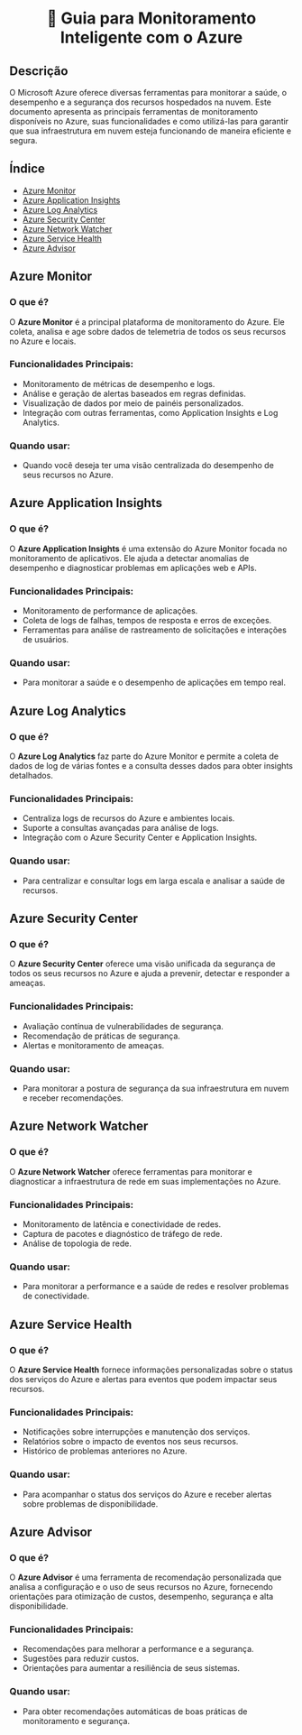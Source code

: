 <h1 align="center">📓 Guia para Monitoramento Inteligente com o Azure</h1>

## Descrição

O Microsoft Azure oferece diversas ferramentas para monitorar a saúde, o desempenho e a segurança dos recursos hospedados na nuvem. Este documento apresenta as principais ferramentas de monitoramento disponíveis no Azure, suas funcionalidades e como utilizá-las para garantir que sua infraestrutura em nuvem esteja funcionando de maneira eficiente e segura.

## Índice

- [Azure Monitor](#azure-monitor)
- [Azure Application Insights](#azure-application-insights)
- [Azure Log Analytics](#azure-log-analytics)
- [Azure Security Center](#azure-security-center)
- [Azure Network Watcher](#azure-network-watcher)
- [Azure Service Health](#azure-service-health)
- [Azure Advisor](#azure-advisor)

## Azure Monitor

### O que é?

O **Azure Monitor** é a principal plataforma de monitoramento do Azure. Ele coleta, analisa e age sobre dados de telemetria de todos os seus recursos no Azure e locais.

### Funcionalidades Principais:
- Monitoramento de métricas de desempenho e logs.
- Análise e geração de alertas baseados em regras definidas.
- Visualização de dados por meio de painéis personalizados.
- Integração com outras ferramentas, como Application Insights e Log Analytics.

### Quando usar:
- Quando você deseja ter uma visão centralizada do desempenho de seus recursos no Azure.


## Azure Application Insights

### O que é?

O **Azure Application Insights** é uma extensão do Azure Monitor focada no monitoramento de aplicativos. Ele ajuda a detectar anomalias de desempenho e diagnosticar problemas em aplicações web e APIs.

### Funcionalidades Principais:
- Monitoramento de performance de aplicações.
- Coleta de logs de falhas, tempos de resposta e erros de exceções.
- Ferramentas para análise de rastreamento de solicitações e interações de usuários.

### Quando usar:
- Para monitorar a saúde e o desempenho de aplicações em tempo real.


## Azure Log Analytics

### O que é?

O **Azure Log Analytics** faz parte do Azure Monitor e permite a coleta de dados de log de várias fontes e a consulta desses dados para obter insights detalhados.

### Funcionalidades Principais:
- Centraliza logs de recursos do Azure e ambientes locais.
- Suporte a consultas avançadas para análise de logs.
- Integração com o Azure Security Center e Application Insights.

### Quando usar:
- Para centralizar e consultar logs em larga escala e analisar a saúde de recursos.

## Azure Security Center

### O que é?

O **Azure Security Center** oferece uma visão unificada da segurança de todos os seus recursos no Azure e ajuda a prevenir, detectar e responder a ameaças.

### Funcionalidades Principais:
- Avaliação contínua de vulnerabilidades de segurança.
- Recomendação de práticas de segurança.
- Alertas e monitoramento de ameaças.

### Quando usar:
- Para monitorar a postura de segurança da sua infraestrutura em nuvem e receber recomendações.

## Azure Network Watcher

### O que é?

O **Azure Network Watcher** oferece ferramentas para monitorar e diagnosticar a infraestrutura de rede em suas implementações no Azure.

### Funcionalidades Principais:
- Monitoramento de latência e conectividade de redes.
- Captura de pacotes e diagnóstico de tráfego de rede.
- Análise de topologia de rede.

### Quando usar:
- Para monitorar a performance e a saúde de redes e resolver problemas de conectividade.

## Azure Service Health

### O que é?

O **Azure Service Health** fornece informações personalizadas sobre o status dos serviços do Azure e alertas para eventos que podem impactar seus recursos.

### Funcionalidades Principais:
- Notificações sobre interrupções e manutenção dos serviços.
- Relatórios sobre o impacto de eventos nos seus recursos.
- Histórico de problemas anteriores no Azure.

### Quando usar:
- Para acompanhar o status dos serviços do Azure e receber alertas sobre problemas de disponibilidade.

## Azure Advisor

### O que é?

O **Azure Advisor** é uma ferramenta de recomendação personalizada que analisa a configuração e o uso de seus recursos no Azure, fornecendo orientações para otimização de custos, desempenho, segurança e alta disponibilidade.

### Funcionalidades Principais:
- Recomendações para melhorar a performance e a segurança.
- Sugestões para reduzir custos.
- Orientações para aumentar a resiliência de seus sistemas.

### Quando usar:
- Para obter recomendações automáticas de boas práticas de monitoramento e segurança.

